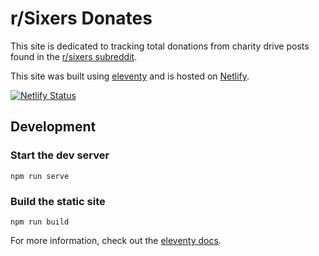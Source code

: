 # r/Sixers Donates
This site is dedicated to tracking total donations from charity drive posts found in the [r/sixers subreddit](https://reddit.com/r/sixers).

This site was built using [eleventy](https://www.11ty.dev/) and is hosted on [Netlify](https://www.netlify.com).

[![Netlify Status](https://api.netlify.com/api/v1/badges/f8c452db-b138-450a-8281-01edac666591/deploy-status)](https://app.netlify.com/sites/eager-spence-1c7002/deploys)

## Development

### Start the dev server
```
npm run serve
```

### Build the static site
```
npm run build
```

For more information, check out the [eleventy docs](https://www.11ty.dev/).
